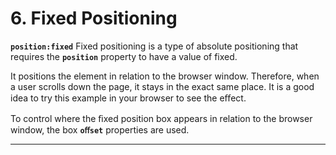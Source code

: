 # 6. Fixed Positioning

**`position:fixed`**
Fixed positioning is a type of absolute positioning that requires the **`position`** property to have a value of fixed.

It positions the element in relation to the browser window. Therefore, when a user scrolls down the page, it stays in the exact same place. It is a good idea to try this example in your browser to see the eﬀect.

To control where the ﬁxed position box appears in relation to the browser window, the box **`oﬀset`** properties are used.

---
